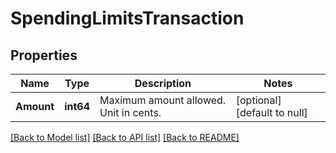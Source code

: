 # SpendingLimitsTransaction

## Properties
Name | Type | Description | Notes
------------ | ------------- | ------------- | -------------
**Amount** | **int64** | Maximum amount allowed. Unit in cents. | [optional] [default to null]

[[Back to Model list]](../README.md#documentation-for-models) [[Back to API list]](../README.md#documentation-for-api-endpoints) [[Back to README]](../README.md)

